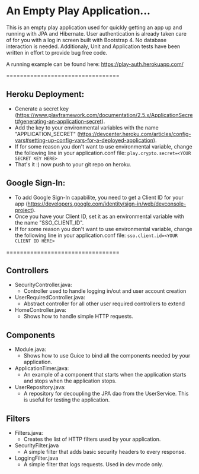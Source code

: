 An Empty Play Application...
=================================

This is an empty play application used for quickly getting an app up and running with JPA and Hibernate. 
User authentication is already taken care of for you with a log in screen built with Bootstrap 4. No database interaction is needed.
Additionaly, Unit and Application tests have been written in effort to provide bug free code.

A running example can be found here: https://play-auth.herokuapp.com/

=================================

## Heroku Deployment:
- Generate a secret key (https://www.playframework.com/documentation/2.5.x/ApplicationSecret#generating-an-application-secret).
- Add the key to your environmental variables with the name "APPLICATION_SECRET" (https://devcenter.heroku.com/articles/config-vars#setting-up-config-vars-for-a-deployed-application).
- If for some reason you don't want to use environmental variable, change the following line in your application.conf file: ``` play.crypto.secret=<YOUR SECRET KEY HERE> ```
- That's it :) now push to your git repo on heroku.

## Google Sign-In:
- To add Google Sign-In capabilite, you need to get a Client ID for your app (https://developers.google.com/identity/sign-in/web/devconsole-project).
- Once you have your Client ID, set it as an environmental variable with the name "SSO_CLIENT_ID".
- If for some reason you don't want to use environmental variable, change the following line in your application.conf file: ``` sso.client.id=<YOUR CLIENT ID HERE> ```

=================================

## Controllers
- SecurityController.java:
  - Controller used to handle logging in/out and user account creation
- UserRequiredController.java:
  - Abstract controller for all other user required controllers to extend
- HomeController.java:
  - Shows how to handle simple HTTP requests.
  
## Components
- Module.java:
  - Shows how to use Guice to bind all the components needed by your application.
- ApplicationTimer.java:
  - An example of a component that starts when the application starts and stops when the application stops.
- UserRepository.java:
  - A repository for decoupling the JPA dao from the UserService. This is useful for testing the application.

## Filters
- Filters.java:
  - Creates the list of HTTP filters used by your application.
- SecurityFilter.java
  - A simple filter that adds basic security headers to every response. 
- LoggingFilter.java
  - A simple filter that logs requests. Used in dev mode only.
